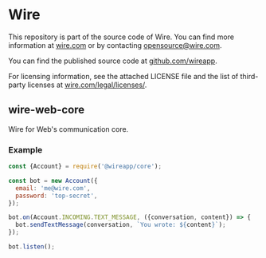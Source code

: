 # Wire

This repository is part of the source code of Wire. You can find more information at [wire.com](https://wire.com) or by contacting opensource@wire.com.

You can find the published source code at [github.com/wireapp](https://github.com/wireapp).

For licensing information, see the attached LICENSE file and the list of third-party licenses at [wire.com/legal/licenses/](https://wire.com/legal/licenses/).

## wire-web-core

Wire for Web's communication core.

### Example

```javascript
const {Account} = require('@wireapp/core');

const bot = new Account({
  email: 'me@wire.com',
  password: 'top-secret',
});

bot.on(Account.INCOMING.TEXT_MESSAGE, ({conversation, content}) => {
  bot.sendTextMessage(conversation, `You wrote: ${content}`);
});

bot.listen();
```
